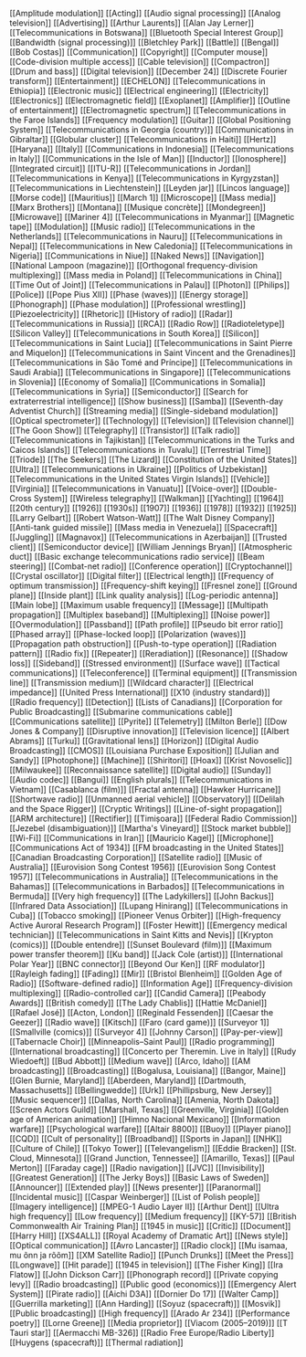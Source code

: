 [[Amplitude modulation]]
[[Acting]]
[[Audio signal processing]]
[[Analog television]]
[[Advertising]]
[[Arthur Laurents]]
[[Alan Jay Lerner]]
[[Telecommunications in Botswana]]
[[Bluetooth Special Interest Group]]
[[Bandwidth (signal processing)]]
[[Bletchley Park]]
[[Battle]]
[[Bengal]]
[[Bob Costas]]
[[Communication]]
[[Copyright]]
[[Computer mouse]]
[[Code-division multiple access]]
[[Cable television]]
[[Compactron]]
[[Drum and bass]]
[[Digital television]]
[[December 24]]
[[Discrete Fourier transform]]
[[Entertainment]]
[[ECHELON]]
[[Telecommunications in Ethiopia]]
[[Electronic music]]
[[Electrical engineering]]
[[Electricity]]
[[Electronics]]
[[Electromagnetic field]]
[[Exoplanet]]
[[Amplifier]]
[[Outline of entertainment]]
[[Electromagnetic spectrum]]
[[Telecommunications in the Faroe Islands]]
[[Frequency modulation]]
[[Guitar]]
[[Global Positioning System]]
[[Telecommunications in Georgia (country)]]
[[Communications in Gibraltar]]
[[Globular cluster]]
[[Telecommunications in Haiti]]
[[Hertz]]
[[Haryana]]
[[Italy]]
[[Communications in Indonesia]]
[[Telecommunications in Italy]]
[[Communications in the Isle of Man]]
[[Inductor]]
[[Ionosphere]]
[[Integrated circuit]]
[[ITU-R]]
[[Telecommunications in Jordan]]
[[Telecommunications in Kenya]]
[[Telecommunications in Kyrgyzstan]]
[[Telecommunications in Liechtenstein]]
[[Leyden jar]]
[[Lincos language]]
[[Morse code]]
[[Mauritius]]
[[March 1]]
[[Microscope]]
[[Mass media]]
[[Marx Brothers]]
[[Montana]]
[[Musique concrète]]
[[Mondegreen]]
[[Microwave]]
[[Mariner 4]]
[[Telecommunications in Myanmar]]
[[Magnetic tape]]
[[Modulation]]
[[Music radio]]
[[Telecommunications in the Netherlands]]
[[Telecommunications in Nauru]]
[[Telecommunications in Nepal]]
[[Telecommunications in New Caledonia]]
[[Telecommunications in Nigeria]]
[[Communications in Niue]]
[[Naked News]]
[[Navigation]]
[[National Lampoon (magazine)]]
[[Orthogonal frequency-division multiplexing]]
[[Mass media in Poland]]
[[Telecommunications in China]]
[[Time Out of Joint]]
[[Telecommunications in Palau]]
[[Photon]]
[[Philips]]
[[Police]]
[[Pope Pius XII]]
[[Phase (waves)]]
[[Energy storage]]
[[Phonograph]]
[[Phase modulation]]
[[Professional wrestling]]
[[Piezoelectricity]]
[[Rhetoric]]
[[History of radio]]
[[Radar]]
[[Telecommunications in Russia]]
[[RCA]]
[[Radio Row]]
[[Radioteletype]]
[[Silicon Valley]]
[[Telecommunications in South Korea]]
[[Silicon]]
[[Telecommunications in Saint Lucia]]
[[Telecommunications in Saint Pierre and Miquelon]]
[[Telecommunications in Saint Vincent and the Grenadines]]
[[Telecommunications in São Tomé and Príncipe]]
[[Telecommunications in Saudi Arabia]]
[[Telecommunications in Singapore]]
[[Telecommunications in Slovenia]]
[[Economy of Somalia]]
[[Communications in Somalia]]
[[Telecommunications in Syria]]
[[Semiconductor]]
[[Search for extraterrestrial intelligence]]
[[Show business]]
[[Samba]]
[[Seventh-day Adventist Church]]
[[Streaming media]]
[[Single-sideband modulation]]
[[Optical spectrometer]]
[[Technology]]
[[Television]]
[[Television channel]]
[[The Goon Show]]
[[Telegraphy]]
[[Transistor]]
[[Talk radio]]
[[Telecommunications in Tajikistan]]
[[Telecommunications in the Turks and Caicos Islands]]
[[Telecommunications in Tuvalu]]
[[Terrestrial Time]]
[[Triode]]
[[The Seekers]]
[[The Lizard]]
[[Constitution of the United States]]
[[Ultra]]
[[Telecommunications in Ukraine]]
[[Politics of Uzbekistan]]
[[Telecommunications in the United States Virgin Islands]]
[[Vehicle]]
[[Virginia]]
[[Telecommunications in Vanuatu]]
[[Voice-over]]
[[Double-Cross System]]
[[Wireless telegraphy]]
[[Walkman]]
[[Yachting]]
[[1964]]
[[20th century]]
[[1926]]
[[1930s]]
[[1907]]
[[1936]]
[[1978]]
[[1932]]
[[1925]]
[[Larry Gelbart]]
[[Robert Watson-Watt]]
[[The Walt Disney Company]]
[[Anti-tank guided missile]]
[[Mass media in Venezuela]]
[[Spacecraft]]
[[Juggling]]
[[Magnavox]]
[[Telecommunications in Azerbaijan]]
[[Trusted client]]
[[Semiconductor device]]
[[William Jennings Bryan]]
[[Atmospheric duct]]
[[Basic exchange telecommunications radio service]]
[[Beam steering]]
[[Combat-net radio]]
[[Conference operation]]
[[Cryptochannel]]
[[Crystal oscillator]]
[[Digital filter]]
[[Electrical length]]
[[Frequency of optimum transmission]]
[[Frequency-shift keying]]
[[Fresnel zone]]
[[Ground plane]]
[[Inside plant]]
[[Link quality analysis]]
[[Log-periodic antenna]]
[[Main lobe]]
[[Maximum usable frequency]]
[[Message]]
[[Multipath propagation]]
[[Multiplex baseband]]
[[Multiplexing]]
[[Noise power]]
[[Overmodulation]]
[[Passband]]
[[Path profile]]
[[Pseudo bit error ratio]]
[[Phased array]]
[[Phase-locked loop]]
[[Polarization (waves)]]
[[Propagation path obstruction]]
[[Push-to-type operation]]
[[Radiation pattern]]
[[Radio fix]]
[[Repeater]]
[[Reradiation]]
[[Resonance]]
[[Shadow loss]]
[[Sideband]]
[[Stressed environment]]
[[Surface wave]]
[[Tactical communications]]
[[Teleconference]]
[[Terminal equipment]]
[[Transmission line]]
[[Transmission medium]]
[[Wildcard character]]
[[Electrical impedance]]
[[United Press International]]
[[X10 (industry standard)]]
[[Radio frequency]]
[[Detection]]
[[Lists of Canadians]]
[[Corporation for Public Broadcasting]]
[[Submarine communications cable]]
[[Communications satellite]]
[[Pyrite]]
[[Telemetry]]
[[Milton Berle]]
[[Dow Jones & Company]]
[[Disruptive innovation]]
[[Television licence]]
[[Albert Abrams]]
[[Turku]]
[[Gravitational lens]]
[[Horizon]]
[[Digital Audio Broadcasting]]
[[CMOS]]
[[Louisiana Purchase Exposition]]
[[Julian and Sandy]]
[[Photophone]]
[[Machine]]
[[Shiritori]]
[[Hoax]]
[[Krist Novoselic]]
[[Milwaukee]]
[[Reconnaissance satellite]]
[[Digital audio]]
[[Sunday]]
[[Audio codec]]
[[Bangui]]
[[English plurals]]
[[Telecommunications in Vietnam]]
[[Casablanca (film)]]
[[Fractal antenna]]
[[Hawker Hurricane]]
[[Shortwave radio]]
[[Unmanned aerial vehicle]]
[[Observatory]]
[[Delilah and the Space Rigger]]
[[Cryptic Writings]]
[[Line-of-sight propagation]]
[[ARM architecture]]
[[Rectifier]]
[[Timișoara]]
[[Federal Radio Commission]]
[[Jezebel (disambiguation)]]
[[Martha's Vineyard]]
[[Stock market bubble]]
[[Wi-Fi]]
[[Communications in Iran]]
[[Mauricio Kagel]]
[[Microphone]]
[[Communications Act of 1934]]
[[FM broadcasting in the United States]]
[[Canadian Broadcasting Corporation]]
[[Satellite radio]]
[[Music of Australia]]
[[Eurovision Song Contest 1956]]
[[Eurovision Song Contest 1957]]
[[Telecommunications in Australia]]
[[Telecommunications in the Bahamas]]
[[Telecommunications in Barbados]]
[[Telecommunications in Bermuda]]
[[Very high frequency]]
[[The Ladykillers]]
[[John Backus]]
[[Infrared Data Association]]
[[Lupang Hinirang]]
[[Telecommunications in Cuba]]
[[Tobacco smoking]]
[[Pioneer Venus Orbiter]]
[[High-frequency Active Auroral Research Program]]
[[Foster Hewitt]]
[[Emergency medical technician]]
[[Telecommunications in Saint Kitts and Nevis]]
[[Krypton (comics)]]
[[Double entendre]]
[[Sunset Boulevard (film)]]
[[Maximum power transfer theorem]]
[[Ku band]]
[[Jack Cole (artist)]]
[[International Polar Year]]
[[BNC connector]]
[[Beyond Our Ken]]
[[RF modulator]]
[[Rayleigh fading]]
[[Fading]]
[[Mir]]
[[Bristol Blenheim]]
[[Golden Age of Radio]]
[[Software-defined radio]]
[[Information Age]]
[[Frequency-division multiplexing]]
[[Radio-controlled car]]
[[Candid Camera]]
[[Peabody Awards]]
[[British comedy]]
[[The Lady Chablis]]
[[Hattie McDaniel]]
[[Rafael José]]
[[Acton, London]]
[[Reginald Fessenden]]
[[Caesar the Geezer]]
[[Radio wave]]
[[Kitsch]]
[[Faro (card game)]]
[[Surveyor 1]]
[[Smallville (comics)]]
[[Surveyor 4]]
[[Johnny Carson]]
[[Pay-per-view]]
[[Tabernacle Choir]]
[[Minneapolis–Saint Paul]]
[[Radio programming]]
[[International broadcasting]]
[[Concerto per Theremin. Live in Italy]]
[[Rudy Wiedoeft]]
[[Bud Abbott]]
[[Medium wave]]
[[Arco, Idaho]]
[[AM broadcasting]]
[[Broadcasting]]
[[Bogalusa, Louisiana]]
[[Bangor, Maine]]
[[Glen Burnie, Maryland]]
[[Aberdeen, Maryland]]
[[Dartmouth, Massachusetts]]
[[Bellingwedde]]
[[Urk]]
[[Phillipsburg, New Jersey]]
[[Music sequencer]]
[[Dallas, North Carolina]]
[[Amenia, North Dakota]]
[[Screen Actors Guild]]
[[Marshall, Texas]]
[[Greenville, Virginia]]
[[Golden age of American animation]]
[[Himno Nacional Mexicano]]
[[Information warfare]]
[[Psychological warfare]]
[[Altair 8800]]
[[Buoy]]
[[Player piano]]
[[CQD]]
[[Cult of personality]]
[[Broadband]]
[[Sports in Japan]]
[[NHK]]
[[Culture of Chile]]
[[Tokyo Tower]]
[[Televangelism]]
[[Eddie Bracken]]
[[St. Cloud, Minnesota]]
[[Grand Junction, Tennessee]]
[[Amarillo, Texas]]
[[Paul Merton]]
[[Faraday cage]]
[[Radio navigation]]
[[JVC]]
[[Invisibility]]
[[Greatest Generation]]
[[The Jerky Boys]]
[[Basic Laws of Sweden]]
[[Announcer]]
[[Extended play]]
[[News presenter]]
[[Paranormal]]
[[Incidental music]]
[[Caspar Weinberger]]
[[List of Polish people]]
[[Imagery intelligence]]
[[MPEG-1 Audio Layer II]]
[[Arthur Dent]]
[[Ultra high frequency]]
[[Low frequency]]
[[Medium frequency]]
[[KY-57]]
[[British Commonwealth Air Training Plan]]
[[1945 in music]]
[[Critic]]
[[Document]]
[[Harry Hill]]
[[XS4ALL]]
[[Royal Academy of Dramatic Art]]
[[News style]]
[[Optical communication]]
[[Avro Lancaster]]
[[Radio clock]]
[[Mu isamaa, mu õnn ja rõõm]]
[[XM Satellite Radio]]
[[Punch Drunks]]
[[Meet the Press]]
[[Longwave]]
[[Hit parade]]
[[1945 in television]]
[[The Fisher King]]
[[Ira Flatow]]
[[John Dickson Carr]]
[[Phonograph record]]
[[Private copying levy]]
[[Radio broadcasting]]
[[Public good (economics)]]
[[Emergency Alert System]]
[[Pirate radio]]
[[Aichi D3A]]
[[Dornier Do 17]]
[[Walter Camp]]
[[Guerrilla marketing]]
[[Ann Harding]]
[[Soyuz (spacecraft)]]
[[Mosvik]]
[[Public broadcasting]]
[[High frequency]]
[[Arado Ar 234]]
[[Performance poetry]]
[[Lorne Greene]]
[[Media proprietor]]
[[Viacom (2005–2019)]]
[[T Tauri star]]
[[Aermacchi MB-326]]
[[Radio Free Europe/Radio Liberty]]
[[Huygens (spacecraft)]]
[[Thermal radiation]]
